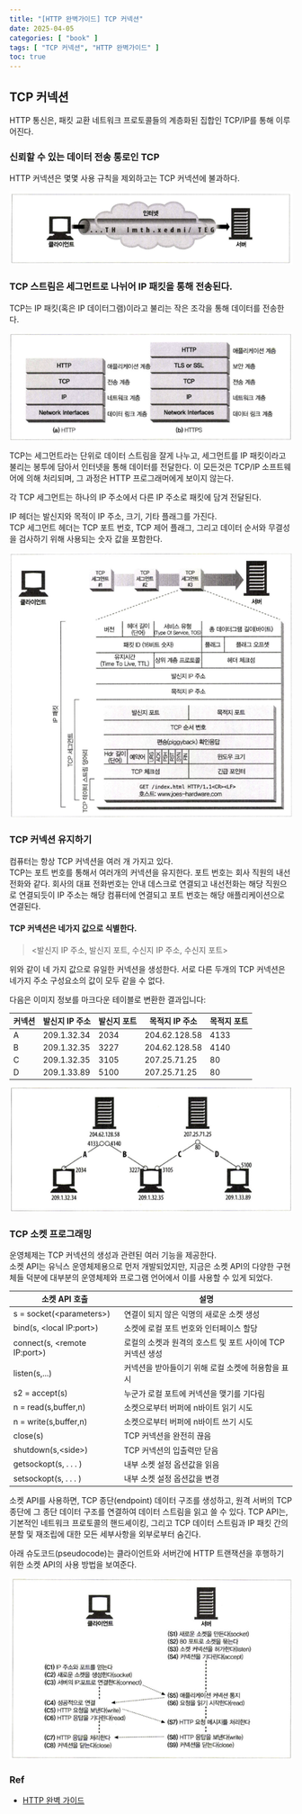 ```yaml
---
title: "[HTTP 완벽가이드] TCP 커넥션"
date: 2025-04-05
categories: [ "book" ]
tags: [ "TCP 커넥션", "HTTP 완벽가이드" ]
toc: true
---
```


## TCP 커넥션

HTTP 통신은, 패킷 교환 네트워크 프로토콜들의 계층화된 집합인 TCP/IP를 통해 이루어진다.

### 신뢰할 수 있는 데이터 전송 통로인 TCP

HTTP 커넥션은 몇몇 사용 규칙을 제외하고는 TCP 커넥션에 불과하다.

![tcp_connection](../../../assets/images/book/HTTP_완벽_가이드/tcp_connection.png)

### TCP 스트림은 세그먼트로 나뉘어 IP 패킷을 통해 전송된다.

TCP는 IP 패킷(혹은 IP 데이터그램)이라고 불리는 작은 조각을 통해 데이터를 전송한다.

![protocol_stack](../../../assets/images/book/HTTP_완벽_가이드/protocol_stack.png)

TCP는 세그먼트라는 단위로 데이터 스트림을 잘게 나누고, 세그먼트를 IP 패킷이라고 불리는 봉투에 담아서 인터넷을 통해 데이터를 전달한다.
이 모든것은 TCP/IP 소프트웨어에 의해 처리되며, 그 과정은 HTTP 프로그래머에게 보이지 않는다.

각 TCP 세그먼트는 하나의 IP 주소에서 다른 IP 주소로 패킷에 담겨 전달된다.

IP 헤더는 발신지와 목적이 IP 주소, 크기, 기타 플래그를 가진다.  
TCP 세그먼트 헤더는 TCP 포트 번호, TCP 제어 플래그, 그리고 데이터 순서와 무결성을 검사하기 위해 사용되는 숫자 값을 포함한다.

![ip_packet](../../../assets/images/book/HTTP_완벽_가이드/ip_packet.png)

### TCP 커넥션 유지하기

컴퓨터는 항상 TCP 커넥션을 여러 개 가지고 있다.  
TCP는 포트 번호를 통해서 여러개의 커넥션을 유지한다. 포트 번호는 회사 직원의 내선전화와 같다. 회사의 대표 전화번호는 안내 데스크로 연결되고 내선전화는 해당 직원으로 연결되듯이 IP 주소는 해당 컴퓨터에
연결되고 포트 번호는 해당 애플리케이션으로 연결된다.

#### TCP 커넥션은 네가지 값으로 식별한다.

> <발신지 IP 주소, 발신지 포트, 수신지 IP 주소, 수신지 포트>

위와 같이 네 가지 값으로 유일한 커넥션을 생성한다. 서로 다른 두개의 TCP 커넥션은 네가지 주소 구성요소의 값이 모두 같을 수 없다.

다음은 이미지 정보를 마크다운 테이블로 변환한 결과입니다:

| 커넥션 | 발신지 IP 주소   | 발신지 포트 | 목적지 IP 주소     | 목적지 포트 |
|-----|-------------|--------|---------------|--------|
| A   | 209.1.32.34 | 2034   | 204.62.128.58 | 4133   |
| B   | 209.1.32.35 | 3227   | 204.62.128.58 | 4140   |
| C   | 209.1.32.35 | 3105   | 207.25.71.25  | 80     |
| D   | 209.1.33.89 | 5100   | 207.25.71.25  | 80     |

![tcp_example](../../../assets/images/book/HTTP_완벽_가이드/tcp_example.png)

### TCP 소켓 프로그래밍

운영체제는 TCP 커넥션의 생성과 관련된 여러 기능을 제공한다.  
소켓 API는 유닉스 운영체제용으로 먼저 개발되었지만, 지금은 소켓 API의 다양한 구현체들 덕분에 대부분의 운영체제와 프로그램 언어에서 이를 사용할 수 있게 되었다.

| 소켓 API 호출                      | 설명                                  |
|--------------------------------|-------------------------------------|
| s = socket(\<parameters\>)     | 연결이 되지 않은 익명의 새로운 소켓 생성             |
| bind(s, \<local IP:port\>)     | 소켓에 로컬 포트 번호와 인터페이스 할당              |
| connect(s, \<remote IP:port\>) | 로컬의 소켓과 원격의 호스트 및 포트 사이에 TCP 커넥션 생성 |
| listen(s,...)                  | 커넥션을 받아들이기 위해 로컬 소켓에 허용함을 표시        |
| s2 = accept(s)                 | 누군가 로컬 포트에 커넥션을 맺기를 기다림             |
| n = read(s,buffer,n)           | 소켓으로부터 버퍼에 n바이트 읽기 시도               |
| n = write(s,buffer,n)          | 소켓으로부터 버퍼에 n바이트 쓰기 시도               |
| close(s)                       | TCP 커넥션을 완전히 끊음                     |
| shutdown(s,\<side\>)           | TCP 커넥션의 입출력만 닫음                    |
| getsockopt(s, . . . )          | 내부 소켓 설정 옵션값을 읽음                    |
| setsockopt(s, . . . )          | 내부 소켓 설정 옵션값을 변경                    |

소켓 API를 사용하면, TCP 종단(endpoint) 데이터 구조를 생성하고, 원격 서버의 TCP 종단에 그 종단 데이터 구조를 연결하여 데이터 스트림을 읽고 쓸 수 있다. TCP API는, 기본적인 네트워크
프로토콜의 핸드셰이킹, 그리고 TCP 데이터 스트림과 IP 패킷 간의 분할 및 재조립에 대한 모든 세부사항을 외부로부터 숨긴다.

아래 슈도코드(pseudocode)는 클라이언트와 서버간에 HTTP 트랜잭션을 후행하기 위한 소켓 API의 사용 방법을 보여준다.

![tcp_socket](../../../assets/images/book/HTTP_완벽_가이드/tcp_socket.png)

### Ref
- [HTTP 완벽 가이드](https://www.yes24.com/product/goods/15381085)
 